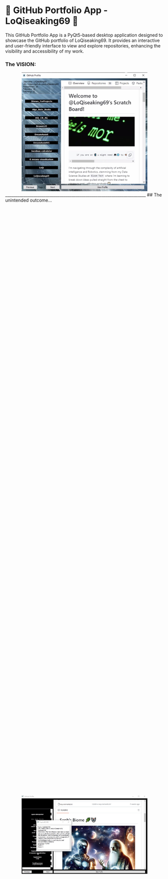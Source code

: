 # 🚀 GitHub Portfolio App - LoQiseaking69 🤖

This GitHub Portfolio App is a PyQt5-based desktop application designed to showcase the GitHub portfolio of LoQiseaking69. It provides an interactive and user-friendly interface to view and explore repositories, enhancing the visibility and accessibility of my work.

### The VISION:
<div align="center">
  <img src="https://github.com/LoQiseaking69/LoQi/blob/main/ASSETS/IMG_7298.jpeg" width="400" alt="Image">
</div>
______________________________________________________________________
      ## The unintended outcome...
 <div style="display: flex; justify-content: center; align-items: center; height: 100vh;">
    <img src="https://github.com/LoQiseaking69/LoQi/blob/main/ASSETS/IMG_7310.jpeg" width="400" alt="Image">
</div>

but, if you prefer an easier to use side panel with repo insights for 
                         quick views of how my repos are doing, clone normally; otherwise, if you just like the webview,
                                                             download your flavor of executable below.**
                                                             
## Download the Application

<div style="display: flex; justify-content: center; align-items: center; gap: 10px;">

<a href="https://github.com/LoQiseaking69/LoQi/actions/runs/7965465904/artifacts/1257729324">
  <img src="https://img.shields.io/badge/Download%20for-Windows-blue?style=for-the-badge&logo=windows" alt="Download for Windows">
</a>

<a href="https://github.com/LoQiseaking69/LoQi/actions/runs/7965465904/artifacts/1257729322">
  <img src="https://img.shields.io/badge/Download%20for-macOS-lightgrey?style=for-the-badge&logo=apple" alt="Download for macOS">
</a>

</div>

## 🌟 Key Features

- **Profile Overview**: Displays key profile information of LoQiseaking69, including followers, following, and total repositories.
- **Repository Browser**: Browse through LoQiseaking69's repositories in a paginated format.
- **Repository Details**: View detailed information about each repository, including description, programming language used, forks count, and stars.
- **Integrated WebView**: Access repositories and the user's GitHub profile directly within the application.
- **Custom UI**: Styled with a modern and sleek design, featuring custom button styles and a unique favicon.


## 🔧 Installation

To run the GitHub Portfolio App on your local machine, follow these steps:

### Prerequisites

- Python (3.x recommended)
- Git (for cloning the repository)

```bash
git clone 'https://github.com/LoQiseaking69/LoQi'
```
### Dependencies

- PyQt5
- PyQtWebEngine
- requests

### Setup and Execution

1. Clone the repository using Git.
2. Navigate to the app's directory.
3. Install the required dependencies.
```bash
pip install -r requirements.txt
```
4. Run the application.
```bash
python GHP.py
```

🎉 Enjoy exploring the GitHub portfolio of LoQiseaking69! 🎊
